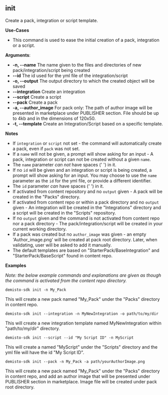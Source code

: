 ## init
Create a pack, integration or script template.

**Use-Cases**
* This command is used to ease the initial creation of a pack, integration or a script.

**Arguments**:
* **-n, --name** The name given to the files and directories of new pack/integration/script being created
* **--id** The id used for the yml file of the integration/script
* **-o, --output** The output directory to which the created object will be saved
* **--integration** Create an integration
* **--script** Create a script
* **--pack** Create a pack
* **-a, --author_image** For pack only: The path of author image will be presented in marketplace 
  under PUBLISHER section. File should be up to 4kb and in the dimensions of 120x50.
* **-t, --template** Create an Integration/Script based on a specific template.

**Notes**
* If `integration` or `script` not set - the command will automatically create a pack, even if `pack` was not set.
* If a `name` will not be given, a prompt will show asking for an input -
A pack, integration or script can not be created without a given `name`.
* The `name` parameter *can not* have spaces (' ') in it.
* If no `id` will be given and an integration or script is being created, a prompt will show asking for an input.
You may choose to use the `name` parameter as the `id` for the yml file, or provide a different identifier.
* The `id` parameter *can* have spaces (' ') in it.
* If activated from content repository and no `output` given - A pack will be created in the "Packs" directory.
* If activated from content repo or within a pack directory and no `output` given -
An integration will be created in the "Integrations" directory and a script will be created in the "Scripts" repository.
* If no `output` given and the command is not activated from content repo nor a pack directory -
The pack/integration/script will be created in your current working directory.
* If a pack was created but no `author_image` was given - an empty 'Author_image.png' will be created at pack root
  directory. Later, when validating, user will be asked to add it manually.
* The default templates are based on "StarterPack/BaseIntegration" and "StarterPack/BaseScript" found in content repo.

**Examples**

*Note: the below example commands and explanations are given as though the command is activated from the content repo directory.*


`demisto-sdk init -n My_Pack`

This will create a new pack named "My_Pack" under the "Packs" directory in content repo.


`demisto-sdk init --integration -n MyNewIntegration -o path/to/my/dir`

This will create a new integration template named MyNewIntegration within "path/to/my/dir" directory. 


`demisto-sdk init --script --id "My Script ID" -n MyScript`

This will create a named "MyScript" under the "Scripts" directory and the yml file will have the id "My Script ID".


`demisto-sdk init --pack -n My_Pack -a path/yourAuthorImage.png`

This will create a new pack named "My_Pack" under the "Packs" directory in content repo, and add an author image that 
will be presented under PUBLISHER section in marketplace. Image file will be created under pack root directory. 

